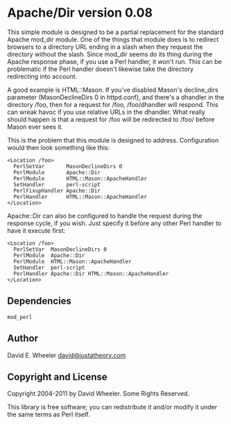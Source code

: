 Apache/Dir version 0.08
=======================

This simple module is designed to be a partial replacement for the standard
Apache mod_dir module. One of the things that module does is to redirect
browsers to a directory URL ending in a slash when they request the directory
without the slash. Since mod_dir seems do its thing during the Apache response
phase, if you use a Perl handler, it won't run. This can be problematic if the
Perl handler doesn't likewise take the directory redirecting into account.

A good example is HTML::Mason. If you've disabled Mason's decline_dirs
parameter (MasonDeclineDirs 0 in httpd.conf), and there's a dhandler in the
directory /foo, then for a request for /foo, /foo/dhandler will respond. This
can wreak havoc if you use relative URLs in the dhandler. What really should
happen is that a request for /foo will be redirected to /foo/ before Mason
ever sees it.

This is the problem that this module is designed to address. Configuration
would then look something like this:

    <Location /foo>
      PerlSetVar       MasonDeclineDirs 0
      PerlModule       Apache::Dir
      PerlModule       HTML::Mason::ApacheHandler
      SetHandler       perl-script
      PerlFixupHandler Apache::Dir
      PerlHandler      HTML::Mason::ApacheHandler
    </Location>

Apache::Dir can also be configured to handle the request during the response
cycle, if you wish. Just specify it before any other Perl handler to have it
execute first:

    <Location /foo>
      PerlSetVar  MasonDeclineDirs 0
      PerlModule  Apache::Dir
      PerlModule  HTML::Mason::ApacheHandler
      SetHandler  perl-script
      PerlHandler Apache::Dir HTML::Mason::ApacheHandler
    </Location>

Dependencies
------------

    mod_perl

Author
------

David E. Wheeler <david@justatheory.com>

Copyright and License
---------------------

Copyright 2004-2011 by David Wheeler. Some Rights Reserved.

This library is free software; you can redistribute it and/or modify it under
the same terms as Perl itself.


